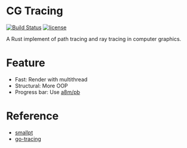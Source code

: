 # CG Tracing

[![Build Status](https://travis-ci.org/xalanq/cg_tracing.svg?branch=master)](https://travis-ci.org/xalanq/cg_tracing)
[![license](https://img.shields.io/badge/license-MIT-%23373737.svg)](https://raw.githubusercontent.com/xalanq/cg_tracing/master/LICENSE)

A Rust implement of path tracing and ray tracing in computer graphics.

# Feature

* Fast: Render with multithread
* Structural: More OOP
* Progress bar: Use [a8m/pb](https://github.com/a8m/pb)

# Reference

* [smallpt](http://www.kevinbeason.com/smallpt/)
* [go-tracing](https://github.com/xalanq/go-tracing)
